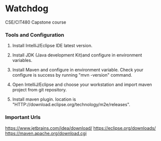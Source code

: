 # Watchdog
CSE/CIT480 Capstone course

### Tools and Configuration

   1. Install IntelliJ/Eclipse IDE latest version.

   2. Install JDK (Java development Kit)and configure in environment variables.

   3. Install Maven and configure in environment variable. Check your configure is success by running "mvn -version" command.

   4. Open IntelliJ/Eclipse and choose your workstation and import maven project from git repository.

   5.  Install maven plugin. location is
       "HTTP://download.eclipse.org/technology/m2e/releases".



### Important Urls

https://www.jetbrains.com/idea/download/
https://eclipse.org/downloads/
https://maven.apache.org/download.cgi

